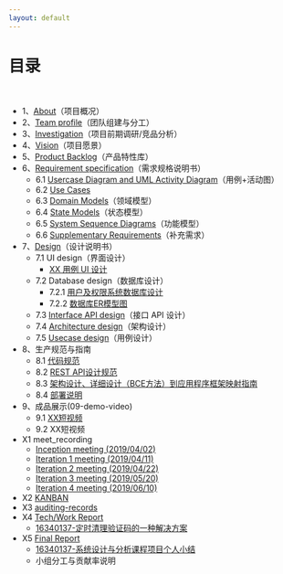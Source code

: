 ```yaml
---
layout: default
---
```

# [](#TOC)目录

&nbsp;&nbsp; 

* 1、[About](01-about)（项目概况）
* 2、[Team profile](02-team-profile)（团队组建与分工）
* 3、[Investigation](03-investigation)（项目前期调研/竞品分析）
* 4、[Vision](04-vision)（项目愿景）
* 5、[Product Backlog](05-product-backlog)（产品特性库）
* 6、[Requirement specification](06-requirements)（需求规格说明书）
    - 6.1 [Usercase Diagram and UML Activity Diagram](06-01-usecase-diagram-and-uml-activity-diagram)（用例+活动图）
    - 6.2 [Use Cases](06-02-use-cases)
    - 6.3 [Domain Models](06-03-domain-model)（领域模型）
    - 6.4 [State Models](06-04-state-model)（状态模型）
    - 6.5 [System Sequence Diagrams](06-05-system-sequence-diagram)（功能模型）
    - 6.6 [Supplementary Requirements](06-06-supplementary-requirements)（补充需求）
* 7、[Design](07-designs)（设计说明书）
    - 7.1 UI design（界面设计）
        - [XX 用例 UI 设计](07-01-01-XX-ui-design)
    - 7.2 Database design（数据库设计）
        - 7.2.1 [用户及权限系统数据库设计](07-02-01-database-design)
        - 7.2.2 [数据库ER模型图](07-02-02-database-er-model)
    - 7.3 [Interface API design](07-03-API)（接口 API 设计）
    - 7.4 [Architecture design](07-04-architecture-design)（架构设计）
    - 7.5 [Usecase design](07-05-usecase-design)（用例设计）
* 8、生产规范与指南
    - 8.1 [代码规范](08-01-code-qualification)
    - 8.2 [REST API设计规范](08-02-RESTful-api-design-standard)
    - 8.3 [架构设计、详细设计（BCE方法）到应用程序框架映射指南](08-03-framework-design-BCE-and-app-archit)
    - 8.4 [部署说明](08-04-deployment-doc)
* 9、成品展示(09-demo-video)
    - 9.1 [XX短视频]()
    - 9.2 XX短视频
* X1 meet_recording
    - [Inception meeting (2019/04/02)](meeting_records/meeting_1)
    - [Iteration 1 meeting (2019/04/11)](meeting_records/meeting_2)
    - [Iteration 2 meeting (2019/04/22)](https://shimo.im/docs/mdPkpKOl2JDSXqOy)
    - [Iteration 3 meeting (2019/05/20)](https://shimo.im/docs/lRKAWVRyOXWh8k8X)
    - [Iteration 4 meeting (2019/06/10)](https://shimo.im/docs/MEe32MwL1W7sLA2J)
* X2 [KANBAN](https://github.com/orgs/sysu-team1/projects)
* X3 [auditing-records](x3-auditing)
* X4 [Tech/Work Report](x4-techniques)
    - [16340137-定时清理验证码的一种解决方案](https://blog.csdn.net/Runner1st/article/details/93361274)
* X5 [Final Report](x5-summary)
    - [16340137-系统设计与分析课程项目个人小结](https://blog.csdn.net/Runner1st/article/details/93359035)
    - 小组分工与贡献率说明
